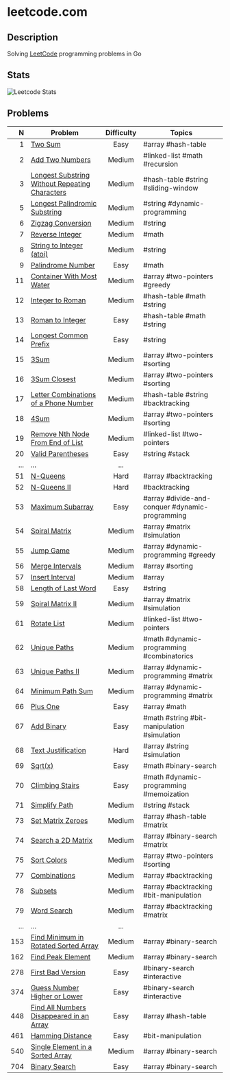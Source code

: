 # leetcode.com

## Description

Solving [LeetCode](https://leetcode.com/) programming problems in Go

## Stats

![Leetcode Stats](https://leetcode.card.workers.dev/?username=ju-popov&style=auto)

## Problems

|    N | Problem                                                                                         | Difficulty | Topics                                          |
| ---: | ----------------------------------------------------------------------------------------------- | :--------: | ----------------------------------------------- |
|    1 |[Two Sum][two-sum]                                                                               | Easy       | #array #hash-table                              |
|    2 |[Add Two Numbers][add-two-numbers]                                                               | Medium     | #linked-list #math #recursion                   |
|    3 |[Longest Substring Without Repeating Characters][longest-substring-without-repeating-characters] | Medium     | #hash-table #string #sliding-window             |
|    5 |[Longest Palindromic Substring][longest-palindromic-substring]                                   | Medium     | #string #dynamic-programming                    |
|    6 |[Zigzag Conversion][zigzag-conversion]                                                           | Medium     | #string                                         |
|    7 |[Reverse Integer][reverse-integer]                                                               | Medium     | #math                                           |
|    8 |[String to Integer (atoi)][string-to-integer-atoi]                                               | Medium     | #string                                         |
|    9 |[Palindrome Number][palindrome-number]                                                           | Easy       | #math                                           |
|   11 |[Container With Most Water][container-with-most-water]                                           | Medium     | #array #two-pointers #greedy                    |
|   12 |[Integer to Roman][integer-to-roman]                                                             | Medium     | #hash-table #math #string                       |
|   13 |[Roman to Integer][roman-to-integer]                                                             | Easy       | #hash-table #math #string                       |
|   14 |[Longest Common Prefix][longest-common-prefix]                                                   | Easy       | #string                                         |
|   15 |[3Sum][3sum]                                                                                     | Medium     | #array #two-pointers #sorting                   |
|   16 |[3Sum Closest][3sum-closest]                                                                     | Medium     | #array #two-pointers #sorting                   |
|   17 |[Letter Combinations of a Phone Number][letter-combinations-of-a-phone-number]                   | Medium     | #hash-table #string #backtracking               |
|   18 |[4Sum][4sum]                                                                                     | Medium     | #array #two-pointers #sorting                   |
|   19 |[Remove Nth Node From End of List][remove-nth-node-from-end-of-list]                             | Medium     | #linked-list #two-pointers                      |
|   20 |[Valid Parentheses][valid-parentheses]                                                           | Easy       | #string #stack                                  |
|  ... |...                                                                                              | ...        |                                                 |
|   51 |[N-Queens][n-queens]                                                                             | Hard       | #array #backtracking                            |
|   52 |[N-Queens II][n-queens-ii]                                                                       | Hard       | #backtracking                                   |
|   53 |[Maximum Subarray][maximum-subarray]                                                             | Easy       | #array #divide-and-conquer #dynamic-programming |
|   54 |[Spiral Matrix][spiral-matrix]                                                                   | Medium     | #array #matrix #simulation                      |
|   55 |[Jump Game][jump-game]                                                                           | Medium     | #array #dynamic-programming #greedy             |
|   56 |[Merge Intervals][merge-intervals]                                                               | Medium     | #array #sorting                                 |
|   57 |[Insert Interval][insert-interval]                                                               | Medium     | #array                                          |
|   58 |[Length of Last Word][length-of-last-word]                                                       | Easy       | #string                                         |
|   59 |[Spiral Matrix II][spiral-matrix-ii]                                                             | Medium     | #array #matrix #simulation                      |
|   61 |[Rotate List][rotate-list]                                                                       | Medium     | #linked-list #two-pointers                      |
|   62 |[Unique Paths][unique-paths]                                                                     | Medium     | #math #dynamic-programming #combinatorics       |
|   63 |[Unique Paths II][unique-paths-ii]                                                               | Medium     | #array #dynamic-programming #matrix             |
|   64 |[Minimum Path Sum][minimum-path-sum]                                                             | Medium     | #array #dynamic-programming #matrix             |
|   66 |[Plus One][plus-one]                                                                             | Easy       | #array #math                                    |
|   67 |[Add Binary][add-binary]                                                                         | Easy       | #math #string #bit-manipulation #simulation     |
|   68 |[Text Justification][text-justification]                                                         | Hard       | #array #string #simulation                      |
|   69 |[Sqrt(x)][sqrtx]                                                                                 | Easy       | #math #binary-search                            |
|   70 |[Climbing Stairs][climbing-stairs]                                                               | Easy       | #math #dynamic-programming #memoization         |
|   71 |[Simplify Path][simplify-path]                                                                   | Medium     | #string #stack                                  |
|   73 |[Set Matrix Zeroes][set-matrix-zeroes]                                                           | Medium     | #array #hash-table #matrix                      |
|   74 |[Search a 2D Matrix][search-a-2d-matrix]                                                         | Medium     | #array #binary-search #matrix                   |
|   75 |[Sort Colors][sort-colors]                                                                       | Medium     | #array #two-pointers #sorting                   |
|   77 |[Combinations][combinations]                                                                     | Medium     | #array #backtracking                            |
|   78 |[Subsets][subsets]                                                                               | Medium     | #array #backtracking #bit-manipulation          |
|   79 |[Word Search][word-search]                                                                       | Medium     | #array #backtracking #matrix                    |
|  ... |...                                                                                              | ...        |                                                 |
|  153 |[Find Minimum in Rotated Sorted Array][find-minimum-in-rotated-sorted-array]                     | Medium     | #array #binary-search                           |
|  162 |[Find Peak Element][find-peak-element]                                                           | Medium     | #array #binary-search                           |
|  278 |[First Bad Version][first-bad-version]                                                           | Easy       | #binary-search #interactive                     |
|  374 |[Guess Number Higher or Lower][guess-number-higher-or-lower]                                     | Easy       | #binary-search #interactive                     |
|  448 |[Find All Numbers Disappeared in an Array][find-all-numbers-disappeared-in-an-array]             | Easy       | #array #hash-table                              |
|  461 |[Hamming Distance][hamming-distance]                                                             | Easy       | #bit-manipulation                               |
|  540 |[Single Element in a Sorted Array][single-element-in-a-sorted-array]                             | Medium     | #array #binary-search                           |
|  704 |[Binary Search][binary-search]                                                                   | Easy       | #array #binary-search                           |

[two-sum]: https://github.com/ju-popov/leetcode.com/tree/main/problems/two-sum
[add-two-numbers]: https://github.com/ju-popov/leetcode.com/tree/main/problems/add-two-numbers
[longest-substring-without-repeating-characters]: https://github.com/ju-popov/leetcode.com/tree/main/problems/longest-substring-without-repeating-characters
[longest-palindromic-substring]: https://github.com/ju-popov/leetcode.com/tree/main/problems/longest-palindromic-substring
[zigzag-conversion]: https://github.com/ju-popov/leetcode.com/tree/main/problems/zigzag-conversion
[reverse-integer]: https://github.com/ju-popov/leetcode.com/tree/main/problems/reverse-integer
[string-to-integer-atoi]: https://github.com/ju-popov/leetcode.com/tree/main/problems/string-to-integer-atoi
[palindrome-number]: https://github.com/ju-popov/leetcode.com/tree/main/problems/palindrome-number
[container-with-most-water]: https://github.com/ju-popov/leetcode.com/tree/main/problems/container-with-most-water
[integer-to-roman]: https://github.com/ju-popov/leetcode.com/tree/main/problems/integer-to-roman
[roman-to-integer]: https://github.com/ju-popov/leetcode.com/tree/main/problems/roman-to-integer
[longest-common-prefix]: https://github.com/ju-popov/leetcode.com/tree/main/problems/longest-common-prefix
[3sum]: https://github.com/ju-popov/leetcode.com/tree/main/problems/3sum
[3sum-closest]: https://github.com/ju-popov/leetcode.com/tree/main/problems/3sum-closest
[letter-combinations-of-a-phone-number]: https://github.com/ju-popov/leetcode.com/tree/main/problems/letter-combinations-of-a-phone-number
[4sum]: https://github.com/ju-popov/leetcode.com/tree/main/problems/4sum
[remove-nth-node-from-end-of-list]: https://github.com/ju-popov/leetcode.com/tree/main/problems/remove-nth-node-from-end-of-list
[valid-parentheses]: https://github.com/ju-popov/leetcode.com/tree/main/problems/valid-parentheses

[n-queens]: https://github.com/ju-popov/leetcode.com/tree/main/problems/n-queens
[n-queens-ii]: https://github.com/ju-popov/leetcode.com/tree/main/problems/n-queens-ii
[maximum-subarray]: https://github.com/ju-popov/leetcode.com/tree/main/problems/maximum-subarray
[spiral-matrix]: https://github.com/ju-popov/leetcode.com/tree/main/problems/spiral-matrix
[jump-game]: https://github.com/ju-popov/leetcode.com/tree/main/problems/jump-game
[merge-intervals]: https://github.com/ju-popov/leetcode.com/tree/main/problems/merge-intervals
[insert-interval]: https://github.com/ju-popov/leetcode.com/tree/main/problems/insert-interval
[length-of-last-word]: https://github.com/ju-popov/leetcode.com/tree/main/problems/length-of-last-word
[spiral-matrix-ii]: https://github.com/ju-popov/leetcode.com/tree/main/problems/spiral-matrix-ii
[rotate-list]: https://github.com/ju-popov/leetcode.com/tree/main/problems/rotate-list
[unique-paths]: https://github.com/ju-popov/leetcode.com/tree/main/problems/unique-paths
[unique-paths-ii]: https://github.com/ju-popov/leetcode.com/tree/main/problems/unique-paths-ii
[minimum-path-sum]: https://github.com/ju-popov/leetcode.com/tree/main/problems/minimum-path-sum
[plus-one]: https://github.com/ju-popov/leetcode.com/tree/main/problems/plus-one
[add-binary]: https://github.com/ju-popov/leetcode.com/tree/main/problems/add-binary
[text-justification]: https://github.com/ju-popov/leetcode.com/tree/main/problems/text-justification
[sqrtx]: https://github.com/ju-popov/leetcode.com/tree/main/problems/sqrtx
[climbing-stairs]: https://github.com/ju-popov/leetcode.com/tree/main/problems/climbing-stairs
[simplify-path]: https://github.com/ju-popov/leetcode.com/tree/main/problems/simplify-path
[set-matrix-zeroes]: https://github.com/ju-popov/leetcode.com/tree/main/problems/set-matrix-zeroes
[search-a-2d-matrix]: https://github.com/ju-popov/leetcode.com/tree/main/problems/search-a-2d-matrix
[sort-colors]: https://github.com/ju-popov/leetcode.com/tree/main/problems/sort-colors
[combinations]: https://github.com/ju-popov/leetcode.com/tree/main/problems/combinations
[subsets]: https://github.com/ju-popov/leetcode.com/tree/main/problems/subsets
[word-search]: https://github.com/ju-popov/leetcode.com/tree/main/problems/word-search

[find-minimum-in-rotated-sorted-array]: https://github.com/ju-popov/leetcode.com/tree/main/problems/find-minimum-in-rotated-sorted-array
[find-peak-element]: https://github.com/ju-popov/leetcode.com/tree/main/problems/find-peak-element
[first-bad-version]: https://github.com/ju-popov/leetcode.com/tree/main/problems/first-bad-version
[guess-number-higher-or-lower]: https://github.com/ju-popov/leetcode.com/tree/main/problems/guess-number-higher-or-lower
[find-all-numbers-disappeared-in-an-array]: https://github.com/ju-popov/leetcode.com/tree/main/problems/find-all-numbers-disappeared-in-an-array
[hamming-distance]: https://github.com/ju-popov/leetcode.com/tree/main/problems/hamming-distance
[single-element-in-a-sorted-array]: https://github.com/ju-popov/leetcode.com/tree/main/problems/single-element-in-a-sorted-array
[binary-search]: https://github.com/ju-popov/leetcode.com/tree/main/problems/binary-search
